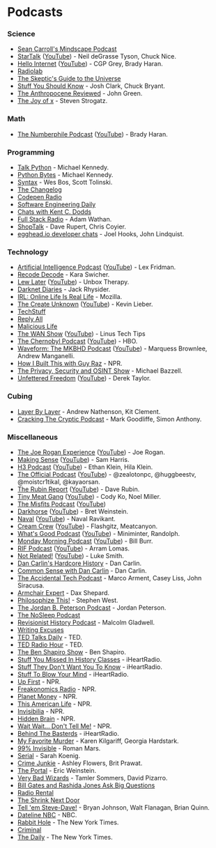# Podcasts

### Science

- [Sean Carroll's Mindscape Podcast](https://www.preposterousuniverse.com/podcast/)
- [StarTalk](https://www.startalkradio.net/) ([YouTube](https://www.youtube.com/c/StarTalk/)) - Neil deGrasse Tyson, Chuck Nice.
- [Hello Internet](https://www.hellointernet.fm/) ([YouTube](https://www.youtube.com/playlist?list=PLe_b-HAZD1pXZl1UzE7Q9IiYMXKxSG7Lg)) - CGP Grey, Brady Haran.
- [Radiolab](http://www.radiolab.org/)
- [The Skeptic's Guide to the Universe](https://www.theskepticsguide.org/)
- [Stuff You Should Know](https://stuffyoushouldknow.com/) - Josh Clark, Chuck Bryant.
- [The Anthropocene Reviewed](https://www.wnycstudios.org/podcasts/anthropocene-reviewed) - John Green.
- [The Joy of x](https://www.quantamagazine.org/tag/the-joy-of-x) - Steven Strogatz.

### Math

- [The Numberphile Podcast](https://www.numberphile.com/podcast) ([YouTube](https://www.youtube.com/playlist?list=PLt5AfwLFPxWLNVixpe1w3fi6lE2OTq0ET)) - Brady Haran.

### Programming

- [Talk Python](https://talkpython.fm/) - Michael Kennedy.
- [Python Bytes](https://pythonbytes.fm/) - Michael Kennedy.
- [Syntax](https://syntax.fm/) - Wes Bos, Scott Tolinski.
- [The Changelog](https://changelog.com/podcast)
- [Codepen Radio](https://blog.codepen.io/radio/)
- [Software Engineering Daily](https://softwareengineeringdaily.com/)
- [Chats with Kent C. Dodds](https://kentcdodds.com/chats-with-kent-podcast/)
- [Full Stack Radio](https://fullstackradio.com/) - Adam Wathan.
- [ShopTalk](https://shoptalkshow.com/) - Dave Rupert, Chris Coyier.
- [egghead.io developer chats](https://podcasts.apple.com/us/podcast/egghead-io-developer-chats/id1308497805) - Joel Hooks, John Lindquist.

### Technology

- [Artificial Intelligence Podcast](https://lexfridman.com/podcast/) ([YouTube](https://www.youtube.com/playlist?list=PLrAXtmErZgOdP_8GztsuKi9nrraNbKKp4)) - Lex Fridman.
- [Recode Decode](https://www.vox.com/recode) - Kara Swicher.
- [Lew Later](https://www.lewlater.com/) ([YouTube](https://www.youtube.com/channel/UCXv-co3EYHF7aOH4A93qAHQ)) - Unbox Therapy.
- [Darknet Diaries](https://darknetdiaries.com/) - Jack Rhysider.
- [IRL: Online Life Is Real Life](https://irlpodcast.org/) - Mozilla.
- [The Create Unknown](https://www.thecreateunknown.com/) ([YouTube](https://www.youtube.com/playlist?list=PL3ILhZeR_2YSzTguiTryZS8bkQXTviNcc)) - Kevin Lieber.
- [TechStuff](https://www.iheart.com/podcast/105-techstuff-26941194/)
- [Reply All](https://gimletmedia.com/reply-all/)
- [Malicious Life](https://malicious.life/)
- [The WAN Show](https://www.youtube.com/playlist?list=PL8mG-RkN2uTw7PhlnAr4pZZz2QubIbujH) ([YouTube](https://www.youtube.com/playlist?list=PL8mG-RkN2uTw7PhlnAr4pZZz2QubIbujH)) - Linus Tech Tips
- [The Chernobyl Podcast](https://www.hbo.com/chernobyl/podcast) ([YouTube](https://www.youtube.com/playlist?list=PLO79iP69FaZPKaMDoSPAtGdoa3wd3lp9n)) - HBO.
- [Waveform: The MKBHD Podcast](https://waveformpodcast.com/) ([YouTube](https://www.youtube.com/channel/UCEcrRXW3oEYfUctetZTAWLw)) - Marquess Brownlee, Andrew Manganelli.
- [How I Built This with Guy Raz](https://www.npr.org/podcasts/510313/how-i-built-this) - NPR.
- [The Privacy, Security and OSINT Show](https://www.inteltechniques.com/podcast.html) - Michael Bazzell.
- [Unfettered Freedom](https://www.youtube.com/playlist?list=PL5--8gKSku14XdQevhRTUZGtsu2BJzyYi) ([YouTube](https://www.youtube.com/playlist?list=PL5--8gKSku14XdQevhRTUZGtsu2BJzyYi)) - Derek Taylor.

### Cubing

- [Layer By Layer](https://podcasts.apple.com/us/podcast/layer-by-layer/id1406870986) - Andrew Nathenson, Kit Clement.
- [Cracking The Cryptic Podcast](https://podcasts.apple.com/ca/podcast/cracking-the-cryptic-podcast/id1565806863) - Mark Goodliffe, Simon Anthony.

### Miscellaneous

- [The Joe Rogan Experience](https://www.joerogan.com/#jre-section) ([YouTube](https://www.youtube.com/c/joerogan/)) - Joe Rogan.
- [Making Sense](https://samharris.org/podcast/) ([YouTube](https://www.youtube.com/playlist?list=PLDtc_uppNe1oyTZ6HQc3jEU1Q0WRpTWGF)) - Sam Harris.
- [H3 Podcast](https://www.youtube.com/c/H3Podcast/) ([YouTube](https://www.youtube.com/c/H3Podcast/)) - Ethan Klein, Hila Klein.
- [The Official Podcast](https://www.youtube.com/playlist?list=PLRD7N-Zrj2DMPlFktUo5BRduSyCxu8nZy) ([YouTube](https://www.youtube.com/playlist?list=PLRD7N-Zrj2DMPlFktUo5BRduSyCxu8nZy)) - @zealotonpc, @huggbeestv, @moistcr1tikal, @kayaorsan.
- [The Rubin Report](https://rubinreport.com/) ([YouTube](https://www.youtube.com/c/RubinReport/)) - Dave Rubin.
- [Tiny Meat Gang](https://www.youtube.com/channel/UC4sf8XtH_uXnwNP699luQVQ) ([YouTube](https://www.youtube.com/channel/UC4sf8XtH_uXnwNP699luQVQ)) - Cody Ko, Noel Miller.
- [The Misfits Podcast](https://www.youtube.com/channel/UC4sf8XtH_uXnwNP699luQVQ) ([YouTube](https://www.youtube.com/channel/UC6OUstIo-qXiJzcsJ0toz-A))
- [Darkhorse](https://bretweinstein.net/podcast) ([YouTube](https://www.youtube.com/playlist?list=PLjQ2gC-5yHEug8_VK8ve0oDSJLoIU4b93)) - Bret Weinstein.
- [Naval](https://nav.al/) ([YouTube](https://www.youtube.com/playlist?list=PL5QAQBV5zCqXqrXaWACI3ZACs5XgWPJup)) - Naval Ravikant.
- [Cream Crew](https://www.youtube.com/channel/UCAQeEeOyVrxw_o3bd4s0Smg) ([YouTube](https://www.youtube.com/channel/UCAQeEeOyVrxw_o3bd4s0Smg)) - Flashgitz, Meatcanyon.
- [What's Good Podcast](https://www.youtube.com/channel/UCFPElAbES8GHfBZrDrGbSLQ) ([YouTube](https://www.youtube.com/channel/UCFPElAbES8GHfBZrDrGbSLQ)) - Miniminter, Randolph.
- [Monday Morning Podcast](https://billburr.com/podcast/) ([YouTube](https://www.youtube.com/channel/UCAp990eMLzmei84WNR4ptgA)) - Bill Burr.
- [RIF Podcast](https://www.youtube.com/playlist?list=PLQ7prlwtNdbLYYt9VW1RuirbflzVOcOYm) ([YouTube](https://www.youtube.com/playlist?list=PLQ7prlwtNdbLYYt9VW1RuirbflzVOcOYm)) - Arram Lomas.
- [Not Related!](https://notrelated.xyz/) ([YouTube](https://www.youtube.com/playlist?list=PL-p5XmQHB_JQTeUxtGBI7sHCOOuY4qT-B)) - Luke Smith.
- [Dan Carlin's Hardcore History](https://www.dancarlin.com/hardcore-history-series/) - Dan Carlin.
- [Common Sense with Dan Carlin](https://www.dancarlin.com/) - Dan Carlin.
- [The Accidental Tech Podcast](https://atp.fm/) - Marco Arment, Casey Liss, John Siracusa.
- [Armchair Expert](https://armchairexpertpod.com/) - Dax Shepard.
- [Philosophize This!](http://philosophizethis.org/) - Stephen West.
- [The Jordan B. Peterson Podcast](https://www.jordanbpeterson.com/podcast/) - Jordan Peterson.
- [The NoSleep Podcast](https://www.thenosleeppodcast.com/)
- [Revisionist History Podcast](http://revisionisthistory.com/) - Malcolm Gladwell.
- [Writing Excuses](https://writingexcuses.com/)
- [TED Talks Daily](https://www.ted.com/about/programs-initiatives/ted-talks/ted-talks-daily) - TED.
- [TED Radio Hour](https://www.ted.com/podcasts/ted-radio-hour) - TED.
- [The Ben Shapiro Show](https://www.dailywire.com/show/the-ben-shapiro-show) - Ben Shapiro.
- [Stuff You Missed In History Classes](https://www.iheart.com/podcast/stuff-you-missed-in-history-cl-21124503/) - iHeartRadio.
- [Stuff They Don't Want You To Know](https://www.iheart.com/podcast/182-stuff-they-dont-want-you-t-26941221/) - iHeartRadio.
- [Stuff To Blow Your Mind](https://www.iheart.com/podcast/stuff-to-blow-your-mind-21123915/) - iHeartRadio.
- [Up First](https://www.npr.org/podcasts/510318/up-first) - NPR.
- [Freakonomics Radio](https://www.npr.org/podcasts/452538045/freakonomics-radio) - NPR.
- [Planet Money](https://www.npr.org/sections/money/) - NPR.
- [This American Life](https://www.npr.org/podcasts/381444650/this-american-life) - NPR.
- [Invisibilia](https://www.npr.org/programs/invisibilia/) - NPR.
- [Hidden Brain](https://www.npr.org/series/423302056/hidden-brain) - NPR.
- [Wait Wait... Don't Tell Me!](https://www.npr.org/podcasts/344098539/wait-wait-don-t-tell-me) - NPR.
- [Behind The Basterds](https://www.iheart.com/podcast/105-behind-the-bastards-29236323/) - iHeartRadio.
- [My Favorite Murder](https://myfavoritemurder.com/) - Karen Kilgariff, Georgia Hardstark.
- [99% Invisible](https://99percentinvisible.org/) - Roman Mars.
- [Serial](https://serialpodcast.org/) - Sarah Koenig.
- [Crime Junkie](https://crimejunkiepodcast.com/) - Ashley Flowers, Brit Prawat.
- [The Portal](https://ericweinstein.org/) - Eric Weinstein.
- [Very Bad Wizards](https://www.verybadwizards.com/) - Tamler Sommers, David Pizarro.
- [Bill Gates and Rashida Jones Ask Big Questions](https://www.gatesnotes.com/podcast)
- [Radio Rental](https://radiorentalusa.com/)
- [The Shrink Next Door](https://wondery.com/shows/shrink-next-door/)
- [Tell 'em Steve-Dave!](https://www.tellemstevedave.com/) - Bryan Johnson, Walt Flanagan, Brian Quinn.
- [Dateline NBC](https://podcasts.apple.com/us/podcast/dateline-nbc/id1464919521) - NBC.
- [Rabbit Hole](https://podcasts.apple.com/us/podcast/rabbit-hole/id1507423923date) - The New York Times.
- [Criminal](https://thisiscriminal.com/)
- [The Daily](https://podcasts.apple.com/us/podcast/the-daily/id1200361736) - The New York Times.
